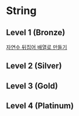# String

## Level 1 (Bronze)

[자연수 뒤집어 배열로 만들기](programmers/자연수_뒤집어_배열로_만들기) <br/>

## Level 2 (Silver)


## Level 3 (Gold)

## Level 4 (Platinum)